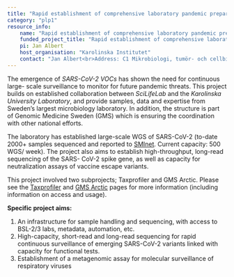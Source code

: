 ```yaml
---
title: "Rapid establishment of comprehensive laboratory pandemic preparedness – RAPID-SEQ"
category: "plp1"
resource_info:
    name: "Rapid establishment of comprehensive laboratory pandemic preparedness – RAPID-SEQ"
    funded_project_title: "Rapid establishment of comprehensive laboratory pandemic preparedness – RAPID-SEQ"
    pi: Jan Albert
    host_organisation: "Karolinska Institutet"
    contact: "Jan Albert<br>Address: C1 Mikrobiologi, tumör- och cellbiologi, C1 MTC Albert, 171 77, Stockholm<br>Visiting address: Karolinska Universitetssjukhuset, Klinisk Mikrobiologi L2:02, 17176 Solna<br>Email: [jan.albert@ki.se](mailto:jan.albert@ki.se)"
---
```


The emergence of *SARS-CoV-2 VOCs* has shown the need for continuous large-
scale surveillance to monitor for future pandemic threats. This project builds on established collaboration between *SciLifeLab* and the *Karolinska University Laboratory*, and provide samples, data and expertise from  Sweden’s largest microbiology laboratory. In addition, the structure is part of Genomic Medicine Sweden (GMS) which is ensuring the coordination with other national efforts.

The laboratory has established large-scale WGS of SARS-CoV-2 (to-date 2000+ samples sequenced and reported to [SMInet]( https://www.folkhalsomyndigheten.se/smittskydd-beredskap/overvakning-och-rapportering/sminet/ ). Current capacity: 500 WGS/ week). The project also aims to establish high-throughput, long-read sequencing of the SARS- CoV-2 spike gene, as well as capacity for neutralization assays of vaccine escape variants.

This project involved two subprojects; Taxprofiler and GMS Arctic. Please see the [Taxprofiler](/resources-subprojects/taxprofiler/) and [GMS Arctic](/resources-subprojects/gms-arctic/) pages for more information (including information on access and usage).

**Specific project aims:**
1. An infrastructure for sample handling and sequencing, with access to BSL-2/3 labs, metadata, automation, etc.
2. High-capacity, short-read and long-read sequencing for rapid continuous surveillance of
emerging SARS-CoV-2 variants linked with capacity for functional tests.  
3. Establishment of a metagenomic assay for molecular surveillance of respiratory viruses